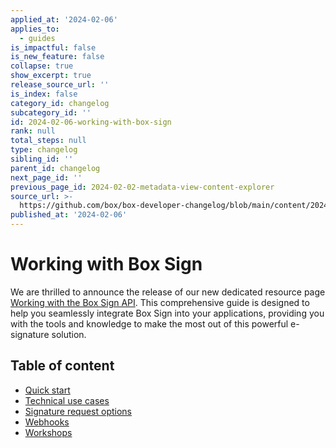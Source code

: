 ```yaml
---
applied_at: '2024-02-06'
applies_to:
  - guides
is_impactful: false
is_new_feature: false
collapse: true
show_excerpt: true
release_source_url: ''
is_index: false
category_id: changelog
subcategory_id: ''
id: 2024-02-06-working-with-box-sign
rank: null
total_steps: null
type: changelog
sibling_id: ''
parent_id: changelog
next_page_id: ''
previous_page_id: 2024-02-02-metadata-view-content-explorer
source_url: >-
  https://github.com/box/box-developer-changelog/blob/main/content/2024/02-06-working-with-box-sign.md
published_at: '2024-02-06'
---
```

# Working with Box Sign

We are thrilled to announce the release of our new dedicated resource page [Working with the Box Sign API][1]. This comprehensive guide is designed to help you seamlessly integrate Box Sign into your applications, providing you with the tools and knowledge to make the most out of this powerful e-signature solution.

<!-- more -->

## Table of content

* [Quick start][2]
* [Technical use cases][3]
* [Signature request options][4]
* [Webhooks][5]
* [Workshops][6]

[1]: https://developer.box.com/sign/
[2]: https://developer.box.com/sign/quick-start/
[3]: https://developer.box.com/sign/technical-use-cases/
[4]: https://developer.box.com/sign/request-options/
[5]: https://developer.box.com/sign/webhooks/
[6]: https://github.com/barduinor/box-python-gen-workshop/blob/main/workshops/sign/sign.md